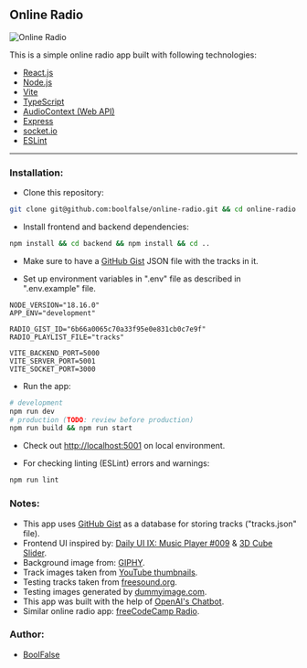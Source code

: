 
## Online Radio

<img src="https://i.imgur.com/P56zt04.png" alt="Online Radio" />

This is a simple online radio app built with following technologies:

- [React.js](https://react.dev/)
- [Node.js](https://nodejs.org/)
- [Vite](https://vitejs.dev/)
- [TypeScript](https://www.typescriptlang.org/)
- [AudioContext (Web API)](https://developer.mozilla.org/en-US/docs/Web/API/AudioContext)
- [Express](https://expressjs.com/)
- [socket.io](https://socket.io/)
- [ESLint](https://eslint.org/)

---



### Installation:

- Clone this repository:

```bash
git clone git@github.com:boolfalse/online-radio.git && cd online-radio
```

- Install frontend and backend dependencies:

```bash
npm install && cd backend && npm install && cd ..
```

- Make sure to have a [GitHub Gist](https://gist.github.com/boolfalse/6b66a0065c70a33f95e0e831cb0c7e9f#file-tracks-json) JSON file with the tracks in it.

- Set up environment variables in ".env" file as described in ".env.example" file.
```dotenv
NODE_VERSION="18.16.0"
APP_ENV="development"

RADIO_GIST_ID="6b66a0065c70a33f95e0e831cb0c7e9f"
RADIO_PLAYLIST_FILE="tracks"

VITE_BACKEND_PORT=5000
VITE_SERVER_PORT=5001
VITE_SOCKET_PORT=3000
```

- Run the app:

```bash
# development
npm run dev
# production (TODO: review before production)
npm run build && npm run start
```

- Check out [http://localhost:5001](http://localhost:5001) on local environment.

- For checking linting (ESLint) errors and warnings:
```bash
npm run lint
```



### Notes:

- This app uses [GitHub Gist](https://gist.github.com/6b66a0065c70a33f95e0e831cb0c7e9f) as a database for storing tracks ("tracks.json" file).
- Frontend UI inspired by: [Daily UI IX: Music Player #009](https://codepen.io/lgkonline/pen/BQdeyZ) & [3D Cube Slider](https://codepen.io/fghty/pen/WNORPYW).
- Background image from: [GIPHY](https://www.pinterest.com/pin/406942516311166244/).
- Track images taken from [YouTube thumbnails](https://i.ytimg.com/vi/6k_NWX0Fo8g/hqdefault.jpg).
- Testing tracks taken from [freesound.org](https://freesound.org/search/?q=&f=&w=&s=Duration+%28shortest+first%29&advanced=0&g=1&page=9000#sound).
- Testing images generated by [dummyimage.com](https://dummyimage.com/480x360/c2ccb2/ff6200&text=Harp%20Arpeggio%20-%20Medieval%20Tune).
- This app was built with the help of [OpenAI's Chatbot](https://chat.openai.com/).
- Similar online radio app: [freeCodeCamp Radio](https://coderadio.freecodecamp.org/).



### Author:

- [BoolFalse](https://boolfalse.com)
